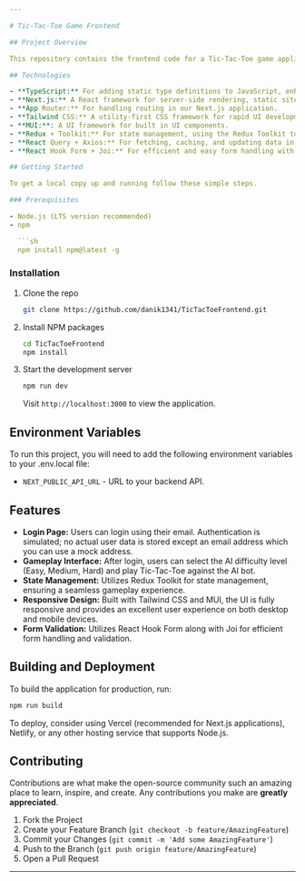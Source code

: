 ```yaml
---

# Tic-Tac-Toe Game Frontend

## Project Overview

This repository contains the frontend code for a Tic-Tac-Toe game application, designed as part of a full-stack project. The application enables users to play Tic-Tac-Toe against an artificially intelligent bot with adjustable difficulty levels. It is built using TypeScript, Next.js, and App Router, with a focus on creating an engaging and responsive user interface.

## Technologies

- **TypeScript:** For adding static type definitions to JavaScript, enhancing development and maintainability.
- **Next.js:** A React framework for server-side rendering, static site generation, and building web applications.
- **App Router:** For handling routing in our Next.js application.
- **Tailwind CSS:** A utility-first CSS framework for rapid UI development.
- **MUI:**: A UI framework for built in UI components.
- **Redux + Toolkit:** For state management, using the Redux Toolkit to simplify boilerplate.
- **React Query + Axios:** For fetching, caching, and updating data in React applications using Axios for HTTP requests.
- **React Hook Form + Joi:** For efficient and easy form handling with validation using Joi.

## Getting Started

To get a local copy up and running follow these simple steps.

### Prerequisites

- Node.js (LTS version recommended)
- npm

  ```sh
  npm install npm@latest -g
  ```

### Installation

1. Clone the repo

   ```sh
   git clone https://github.com/danik1341/TicTacToeFrontend.git
   ```

2. Install NPM packages

   ```sh
   cd TicTacToeFrontend
   npm install
   ```

3. Start the development server

   ```sh
   npm run dev
   ```

   Visit `http://localhost:3000` to view the application.

## Environment Variables

To run this project, you will need to add the following environment variables to your .env.local file:

- `NEXT_PUBLIC_API_URL` - URL to your backend API.

## Features

- **Login Page:** Users can login using their email. Authentication is simulated; no actual user data is stored except an email address which you can use a mock address.
- **Gameplay Interface:** After login, users can select the AI difficulty level (Easy, Medium, Hard) and play Tic-Tac-Toe against the AI bot.
- **State Management:** Utilizes Redux Toolkit for state management, ensuring a seamless gameplay experience.
- **Responsive Design:** Built with Tailwind CSS and MUI, the UI is fully responsive and provides an excellent user experience on both desktop and mobile devices.
- **Form Validation:** Utilizes React Hook Form along with Joi for efficient form handling and validation.

## Building and Deployment

To build the application for production, run:

```sh
npm run build
```

To deploy, consider using Vercel (recommended for Next.js applications), Netlify, or any other hosting service that supports Node.js.

## Contributing

Contributions are what make the open-source community such an amazing place to learn, inspire, and create. Any contributions you make are **greatly appreciated**.

1. Fork the Project
2. Create your Feature Branch (`git checkout -b feature/AmazingFeature`)
3. Commit your Changes (`git commit -m 'Add some AmazingFeature'`)
4. Push to the Branch (`git push origin feature/AmazingFeature`)
5. Open a Pull Request

---
```

